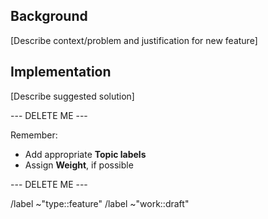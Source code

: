 ## Background

[Describe context/problem and justification for new feature]

## Implementation

[Describe suggested solution]

--- DELETE ME ---

Remember:

- Add appropriate **Topic labels**
- Assign **Weight**, if possible

--- DELETE ME ---

/label ~"type::feature"
/label ~"work::draft"
